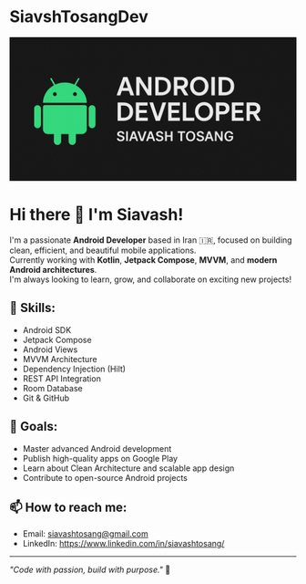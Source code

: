 # SiavshTosangDev

<p align="center">
  <img src="gitbanner.png" alt="Siavash Tosang Banner" />
</p>


# Hi there 👋 I'm Siavash!

I'm a passionate **Android Developer** based in Iran 🇮🇷, focused on building clean, efficient, and beautiful mobile applications.  
Currently working with **Kotlin**, **Jetpack Compose**, **MVVM**, and **modern Android architectures**.  
I'm always looking to learn, grow, and collaborate on exciting new projects!

## 🚀 Skills:
- Android SDK
- Jetpack Compose
- Android Views
- MVVM Architecture
- Dependency Injection (Hilt)
- REST API Integration
- Room Database
- Git & GitHub

## 🎯 Goals:
- Master advanced Android development
- Publish high-quality apps on Google Play
- Learn about Clean Architecture and scalable app design
- Contribute to open-source Android projects

## 📫 How to reach me:
- Email: siavashtosang@gmail.com
- LinkedIn: https://www.linkedin.com/in/siavashtosang/

---

_"Code with passion, build with purpose."_ 🚀
